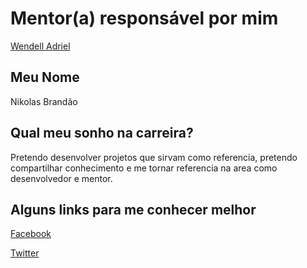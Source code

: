 # Mentor(a) responsável por mim

[Wendell Adriel](/mentores/perfis/wendell_adriel.md)

## Meu Nome

Nikolas Brandão

## Qual meu sonho na carreira?

Pretendo desenvolver projetos que sirvam como referencia, pretendo compartilhar conhecimento e me tornar referencia na area
como desenvolvedor e mentor.

## Alguns links para me conhecer melhor

[Facebook](https://www.facebook.com/NikolasBrandao)

[Twitter](https://twitter.com/ofabricante)

